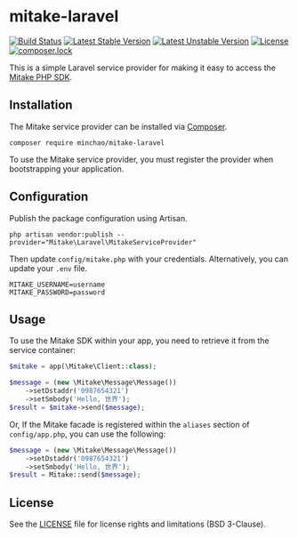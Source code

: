 # mitake-laravel

[![Build Status](https://travis-ci.org/minchao/mitake-laravel.svg?branch=master)](https://travis-ci.org/minchao/mitake-laravel)
[![Latest Stable Version](https://poser.pugx.org/minchao/mitake-laravel/v/stable)](https://packagist.org/packages/minchao/mitake-laravel)
[![Latest Unstable Version](https://poser.pugx.org/minchao/mitake-laravel/v/unstable)](https://packagist.org/packages/minchao/mitake-laravel)
[![License](https://poser.pugx.org/minchao/mitake-laravel/license)](https://packagist.org/packages/minchao/mitake-laravel)
[![composer.lock](https://poser.pugx.org/minchao/mitake-laravel/composerlock)](https://packagist.org/packages/minchao/mitake-laravel)

This is a simple Laravel service provider for making it easy to access the [Mitake PHP SDK](https://github.com/minchao/mitake-php).

## Installation

The Mitake service provider can be installed via [Composer](https://getcomposer.org/).

```
composer require minchao/mitake-laravel
``` 

To use the Mitake service provider, you must register the provider when bootstrapping your application.

## Configuration

Publish the package configuration using Artisan.

```
php artisan vendor:publish --provider="Mitake\Laravel\MitakeServiceProvider"
```

Then update `config/mitake.php` with your credentials. Alternatively, you can update your `.env` file.

```
MITAKE_USERNAME=username
MITAKE_PASSWORD=password
```

## Usage

To use the Mitake SDK within your app, you need to retrieve it from the service container:

```php
$mitake = app(\Mitake\Client::class);

$message = (new \Mitake\Message\Message())
    ->setDstaddr('0987654321')
    ->setSmbody('Hello, 世界');
$result = $mitake->send($message);
```

Or, If the Mitake facade is registered within the `aliases` section of `config/app.php`, you can use the following:

```php
$message = (new \Mitake\Message\Message())
    ->setDstaddr('0987654321')
    ->setSmbody('Hello, 世界');
$result = Mitake::send($message);
```

## License

See the [LICENSE](LICENSE) file for license rights and limitations (BSD 3-Clause).
